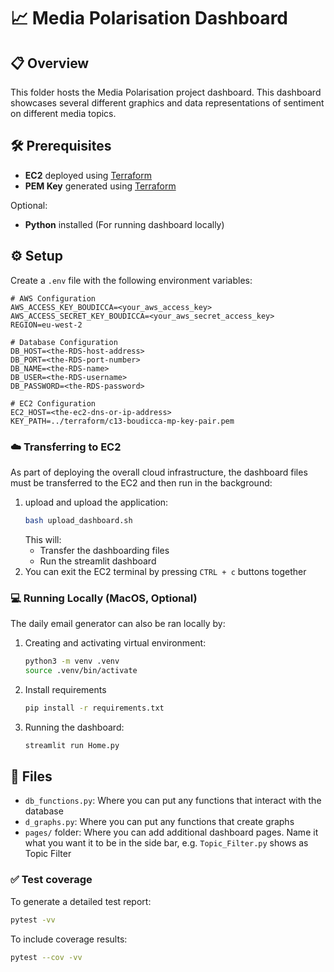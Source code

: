 # 📈 Media Polarisation Dashboard

## 📋 Overview
This folder hosts the Media Polarisation project dashboard. This dashboard showcases several different graphics and data representations of sentiment on different media topics.

## 🛠️ Prerequisites
- **EC2** deployed using [Terraform](../terraform/README.md)
- **PEM Key** generated using [Terraform](../terraform/README.md)  

Optional:
- **Python** installed (For running dashboard locally)

## ⚙️ Setup 

Create a `.env` file with the following environment variables:
```
# AWS Configuration
AWS_ACCESS_KEY_BOUDICCA=<your_aws_access_key>
AWS_ACCESS_SECRET_KEY_BOUDICCA=<your_aws_secret_access_key>
REGION=eu-west-2

# Database Configuration
DB_HOST=<the-RDS-host-address>
DB_PORT=<the-RDS-port-number>
DB_NAME=<the-RDS-name>
DB_USER=<the-RDS-username>
DB_PASSWORD=<the-RDS-password>

# EC2 Configuration
EC2_HOST=<the-ec2-dns-or-ip-address>
KEY_PATH=../terraform/c13-boudicca-mp-key-pair.pem
```

### ☁️ Transferring to EC2
As part of deploying the overall cloud infrastructure, the dashboard files must be transferred to the EC2 and then run in the background:

1. upload and upload the application:
    ```bash
    bash upload_dashboard.sh
    ```
    This will:
    - Transfer the dashboarding files
    - Run the streamlit dashboard
2. You can exit the EC2 terminal by pressing `CTRL + c` buttons together

### 💻 Running Locally (MacOS, **Optional**)
The daily email generator can also be ran locally by:

1. Creating and activating virtual environment:
    ```bash
    python3 -m venv .venv
    source .venv/bin/activate
    ```
2. Install requirements
    ```bash
    pip install -r requirements.txt
    ```
3. Running the dashboard:
    ```bash
    streamlit run Home.py
    ```

## 📁 Files
- `db_functions.py`: Where you can put any functions that interact with the database
- `d_graphs.py`: Where you can put any functions that create graphs
- `pages/` folder: Where you can add additional dashboard pages. Name it what you want it to be in the side bar, e.g. `Topic_Filter.py` shows as Topic Filter

### ✅ Test coverage
To generate a detailed test report:
```bash
pytest -vv
```
To include coverage results:
```bash
pytest --cov -vv
```
